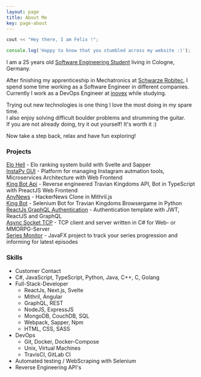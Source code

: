 ```yaml
---
layout: page
title: About Me
key: page-about
---
```


```c++
cout << "Hey there, I am Felix !";
```

```js
console.log('Happy to know that you stumbled across my website :)');
```

I am a 25 years old [Software Engineering Student](https://www.th-koeln.de) living in Cologne, Germany.

After finishing my apprenticeship in Mechatronics at [Schwarze Robitec](https://www.schwarze-robitec.com), 
I spend some time working as a Software Engineer in different companies. 
Currently I work as a DevOps Engineer at [inovex](https://www.inovex.de) while studying.

Trying out new technologies is one thing I love the most doing in my spare time.  
I also enjoy solving difficult boulder problems and strumming the guitar.  
If you are not already doing, try it out yourself! It's worth it :)

Now take a step back, relax and have fun exploring!

### Projects

[Elo Hell](https://github.com/breuerfelix/elo-hell) - Elo ranking system build with Svelte and Sapper  
[InstaPy GUI](https://github.com/breuerfelix/instapy-gui) - Platform for managing Instagram autmation tools, Microservices Architecture with Web Frontend  
[King Bot Api](https://github.com/breuerfelix/king-bot-api) - Reverse engineered Travian Kingdoms API, Bot in TypeScript with PreactJS Web Frontend  
[AnyNews](https://github.com/breuerfelix/any-news) - HackerNews Clone in Mithril.js  
[King Bot](projects/king-bot) - Selenium Bot for Travian Kingdoms Browsergame in Python  
[ReactJs GraphQL Authentication](projects/react-graphql-auth) - Authentication template with JWT, ReactJS and GraphQL  
[Async Socket TCP](projects/async-tcp) - TCP client and server written in C\# for Web- or MMORPG-Server  
[Series Monitor](projects/series-monitor) - JavaFX project to track your series progression and informing for latest episodes  

### Skills

- Customer Contact
- C#, JavaScript, TypeScript, Python, Java, C++, C, Golang
- Full-Stack-Developer
  - ReactJs, Next.js, Svelte
  - Mithril, Angular
  - GraphQL, REST
  - NodeJS, ExpressJS
  - MongoDB, CouchDB, SQL
  - Webpack, Sapper, Npm
  - HTML, CSS, SASS
- DevOps
  - Git, Docker, Docker-Compose
  - Unix, Virtual Machines
  - TravisCI, GitLab CI
- Automated testing / WebScraping with Selenium
- Reverse Engineering API's
